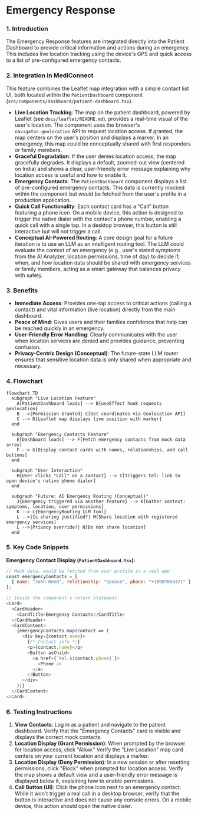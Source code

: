 # Emergency Response

### 1. Introduction
The Emergency Response features are integrated directly into the Patient Dashboard to provide critical information and actions during an emergency. This includes live location tracking using the device's GPS and quick access to a list of pre-configured emergency contacts.

### 2. Integration in MediConnect
This feature combines the Leaflet map integration with a simple contact list UI, both located within the `PatientDashboard` component (`src/components/dashboard/patient-dashboard.tsx`).

- **Live Location Tracking**: The map on the patient dashboard, powered by Leaflet (see `docs/leaflet/README.md`), provides a real-time visual of the user's location. The component uses the browser's `navigator.geolocation` API to request location access. If granted, the map centers on the user's position and displays a marker. In an emergency, this map could be conceptually shared with first responders or family members.
- **Graceful Degradation**: If the user denies location access, the map gracefully degrades. It displays a default, zoomed-out view (centered on India) and shows a clear, user-friendly error message explaining why location access is useful and how to enable it.
- **Emergency Contacts**: The `PatientDashboard` component displays a list of pre-configured emergency contacts. This data is currently mocked within the component but would be fetched from the user's profile in a production application.
- **Quick Call Functionality**: Each contact card has a "Call" button featuring a phone icon. On a mobile device, this action is designed to trigger the native dialer with the contact's phone number, enabling a quick call with a single tap. In a desktop browser, this button is still interactive but will not trigger a call.
- **Conceptual AI-Powered Routing**: A core design goal for a future iteration is to use an LLM as an intelligent routing tool. The LLM could evaluate the context of an emergency (e.g., user's stated symptoms from the AI Analyzer, location permissions, time of day) to decide if, when, and how location data should be shared with emergency services or family members, acting as a smart gateway that balances privacy with safety.

### 3. Benefits
- **Immediate Access**: Provides one-tap access to critical actions (calling a contact) and vital information (live location) directly from the main dashboard.
- **Peace of Mind**: Gives users and their families confidence that help can be reached quickly in an emergency.
- **User-Friendly Error Handling**: Clearly communicates with the user when location services are denied and provides guidance, preventing confusion.
- **Privacy-Centric Design (Conceptual)**: The future-state LLM router ensures that sensitive location data is only shared when appropriate and necessary.

### 4. Flowchart
```mermaid
flowchart TD
  subgraph "Live Location Feature"
    A[PatientDashboard loads] --> B{useEffect hook requests geolocation}
    B -->|Permission Granted| C[Get coordinates via Geolocation API]
    C --> D[Leaflet map displays live position with marker]
  end
  
  subgraph "Emergency Contacts Feature"
    E[Dashboard loads] --> F[Fetch emergency contacts from mock data array]
    F --> G[Display contact cards with names, relationships, and call buttons]
  end

  subgraph "User Interaction"
    H{User clicks "Call" on a contact} --> I[Triggers tel: link to open device's native phone dialer]
  end
  
  subgraph "Future: AI Emergency Routing (Conceptual)"
    J{Emergency triggered via another feature} --> K[Gather context: symptoms, location, user permissions]
    K --> L{EmergencyRouting LLM Tool}
    L -->|Is sharing justified?| M[Share location with registered emergency services]
    L -->|Privacy override?| N[Do not share location]
  end
```

### 5. Key Code Snippets
**Emergency Contact Display (`PatientDashboard.tsx`):**
```javascript
// Mock data, would be fetched from user profile in a real app
const emergencyContacts = [
  { name: "John Reed", relationship: "Spouse", phone: "+10987654321" },
];

// Inside the component's return statement:
<Card>
  <CardHeader>
    <CardTitle>Emergency Contacts</CardTitle>
  </CardHeader>
  <CardContent>
    {emergencyContacts.map(contact => (
      <div key={contact.name}>
        {/* Contact info */}
        <p>{contact.name}</p>
        <Button asChild>
          <a href={`tel:${contact.phone}`}>
            <Phone />
          </a>
        </Button>
      </div>
    ))}
  </CardContent>
</Card>
```

### 6. Testing Instructions
1.  **View Contacts**: Log in as a patient and navigate to the patient dashboard. Verify that the "Emergency Contacts" card is visible and displays the correct mock contacts.
2.  **Location Display (Grant Permission)**: When prompted by the browser for location access, click "Allow." Verify the "Live Location" map card centers on your current location and displays a marker.
3.  **Location Display (Deny Permission)**: In a new session or after resetting permissions, click "Block" when prompted for location access. Verify the map shows a default view and a user-friendly error message is displayed below it, explaining how to enable permissions.
4.  **Call Button (UI)**: Click the phone icon next to an emergency contact. While it won't trigger a real call in a desktop browser, verify that the button is interactive and does not cause any console errors. On a mobile device, this action should open the native dialer.
